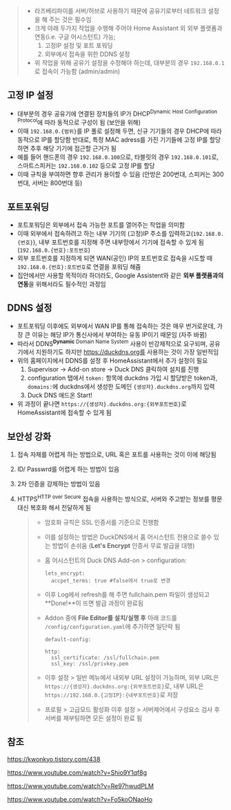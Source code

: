 > - 라즈베리파이를 서버/허브로 사용하기 때문에 공유기로부터 네트워크 설정을 해 주는 것은 필수임
> - 크게 아래 두가지 작업을 수행해 주어야 Home Assistant 외 외부 플랫폼과 연동(i.e. 구글 어시스턴트) 가능;
>   1. 고정IP 설정 및 포트 포워딩
>   2. 외부에서 접속을 위한 DDNS 설정
> - 위 작업을 위해 공유기 설정을 수정해야 하는데, 대부분의 경우 `192.168.0.1`로 접속이 가능함 (admin/admin)
## 고정 IP 설정

- 대부분의 경우 공유기에 연결된 장치들의 IP가 DHCP<sup>Dynamic Host Configuration Protocol</sup>에 따라 동적으로 구성이 됨 (보안을 위해)
- 이때 `192.168.0.{범위}`를 IP 풀로 설정해 두면, 신규 기기들의 경우 DHCP에 따라 동적으로 IP를 할당함
  반대로, 특정 MAC adress를 가진 기기들에 고정 IP를 할당하면 추후 해당 기기에 접근할 근거가 됨
- 예를 들어 핸드폰의 경우 `192.168.0.100`으로, 타블릿의 경우 `192.168.0.101`로, 스마트스피커는 `192.168.0.102` 등으로 고정 IP를 할당
- 이때 규칙을 부여하면 향후 관리가 용이할 수 있음 (안방은 200번대, 스피커는 300번대, 서버는 800번대 등)

## 포트포워딩

- 포트포워딩은 외부에서 접속 가능한 포트를 열어주는 작업을 의미함
- 이때 외부에서 접속하려고 하는 내부 기기의 (고정)IP 주소를 입력하고(`192.168.0.{번호}`), 내부 포트번호를 지정해 주면 내부망에서 기기에 접속할 수 있게 됨 (`192.168.0.{번호}:포트번호`)
- 외부 포트번호를 지정하게 되면 WAN(공인) IP의 포트번호로 접속을 시도할 때 `192.168.0.{번호}:포트번호`로 연결을 포워딩 해줌
- 집안에서만 사용할 목적이라 하더라도, Google Assistent와 같은 **외부 플랫폼과의 연동**을 위해서라도 필수적인 과정임

## DDNS 설정

- 포트포워딩 이후에도 외부에서 WAN IP를 통해 접속하는 것은 매우 번거로운데, 가장 큰 이유는 해당 IP가 통신사에서 부여하는 유동 IP이기 때문임 (자주 바뀜)
- 따라서 DDNS<sup>**Dynamic** Domain Name System</sup> 사용이 반강제적으로 요구되며, 공유기에서 지원하기도 하지만 https://duckdns.org를 사용하는 것이 가장 일반적임
- 위의 홈페이지에서 DDNS를 설정 후 HomeAssistant에서 추가 설정이 필요
  1. Supervisor -> Add-on store -> Duck DNS 클릭하여 설치를 진행
  2. configuration 탭에서 `token:` 항목에 duckdns 가입 시 할당받은 token과, `domains:`에 duckdns에서 생성한 도메인 `{생성자}.duckdns.org`까지 입력
  3. Duck DNS 애드온 Start!
- 위 과정이 끝나면 `https://{생성자}.duckdns.org:{외부포트번호}`로 HomeAssistant에 접속할 수 있게 됨

## 보안성 강화

1. 접속 자체를 어렵게 하는 방법으로, URL 혹은 포트를 사용하는 것이 이에 해당됨

2. ID/ Passwrd를 어렵게 하는 방법이 있음

3. 2차 인증을 강제하는 방법이 있음

4. HTTPS<sup>HTTP over Secure</sup> 접속을 사용하는 방식으로, 서버와 주고받는 정보를 평문 대신 복호화 해서 전달하게 됨

   > - 암호화 규칙은 SSL 인증서를 기준으로 진행함
   >
   > - 이를 설정하는 방법은 DuckDNS에서 홈 어시스턴트 전용으로 쓸수 있는 방법이 손쉬움 (**Let's Encrypt** 인증서 무료 발급을 대행)
   >
   > - 홈 어시스턴트의 Duck DNS Add-on > configuration:
   >
   >   ```script
   >   lets_encrypt:
   >     accpet_terms: true #false에서 true로 변경
   >   ```
   >
   > - 이후 Log에서 refresh를 해 주면 fullchain.pem 파일이 생성되고 **Done!**이 뜨면 발급 과정이 완료됨
   >
   > - Addon 중에 **File Editor를 설치/실행 후** 아래 코드를 `/config/configuration.yaml`에 추가하면 일단락 됨
   >
   >   ```script
   >   default-config:
   >   
   >   http:
   >     ssl_certificate: /ssl/fullchain.pem
   >     ssl_key: /ssl/privkey.pem
   >   ```
   >
   > - 이후 설정 > 일반 메뉴에서 내외부 URL 설정이 가능하며, 외부 URL은 `https://{생성자}.duckdns.org:{외부포트번호}`로, 내부 URL은 `https://192.168.0.{고정IP}:{내부포트번호}`로 저장
   >
   > - 프로필 > 고급모드 활성화 이후 설정 > 서버제어에서 구성요소 검사 후 서버를 재부팅하면 모든 설정이 완료 됨

## 참조


https://kwonkyo.tistory.com/438

https://www.youtube.com/watch?v=Shio9Y1qf8g

https://www.youtube.com/watch?v=Re97hwudPLM

https://www.youtube.com/watch?v=Fo5koONaoHo
